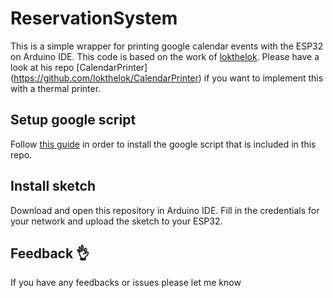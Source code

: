 # ReservationSystem
This is a simple wrapper for printing google calendar events with the ESP32 on Arduino IDE. This code is based on the work of [lokthelok](https://github.com/lokthelok). Please have a look at his repo [CalendarPrinter] (https://github.com/lokthelok/CalendarPrinter) if you want to implement this with a thermal printer.

## Setup google script
Follow [this guide](https://developers.google.com/apps-script/overview#new-editor) in order to install the google script that is included in this repo.

## Install sketch
Download and open this repository in Arduino IDE. Fill in the credentials for your network and upload the sketch to your ESP32.

## Feedback 👌
If you have any feedbacks or issues please let me know
